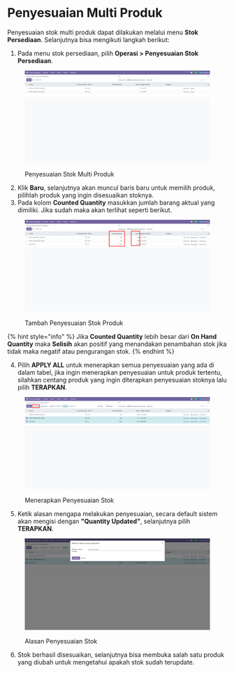 # Penyesuaian Multi Produk

Penyesuaian stok multi produk dapat dilakukan melalui menu **Stok Persediaan**. Selanjutnya bisa mengikuti langkah berikut:

1. Pada menu stok persediaan, pilih **Operasi > Penyesuaian Stok Persediaan**.

<figure><img src="../../../../.gitbook/assets/image (11).png" alt=""><figcaption><p>Penyesuaian Stok Multi Produk</p></figcaption></figure>

2. Klik **Baru**, selanjutnya akan muncul baris baru untuk memilih produk, pilihlah produk yang ingin disesuaikan stoknya.
3. Pada kolom **Counted Quantity** masukkan jumlah barang aktual yang dimiliki. Jika sudah maka akan terlihat seperti berikut.

<figure><img src="../../../../.gitbook/assets/image (1) (1).png" alt=""><figcaption><p>Tambah Penyesuaian Stok Produk</p></figcaption></figure>

{% hint style="info" %}
Jika **Counted Quantity** lebih besar dari **On Hand Quantity** maka **Selisih** akan positif yang menandakan penambahan stok jika tidak maka negatif atau pengurangan stok.
{% endhint %}

4. Pilih **APPLY ALL** untuk menerapkan semua penyesuaian yang ada di dalam tabel, jika ingin menerapkan penyesuaian untuk produk tertentu, silahkan centang produk yang ingin diterapkan penyesuaian stoknya lalu pilih **TERAPKAN**.

<figure><img src="../../../../.gitbook/assets/image (2) (1).png" alt=""><figcaption><p>Menerapkan Penyesuaian Stok</p></figcaption></figure>

5. Ketik alasan mengapa melakukan penyesuaian, secara default sistem akan mengisi dengan **"Quantity Updated"**, selanjutnya pilih **TERAPKAN**.

<figure><img src="../../../../.gitbook/assets/image (3) (1).png" alt=""><figcaption><p>Alasan Penyesuaian Stok</p></figcaption></figure>

6. Stok berhasil disesuaikan, selanjutnya bisa membuka salah satu produk yang diubah untuk mengetahui apakah stok sudah terupdate.
